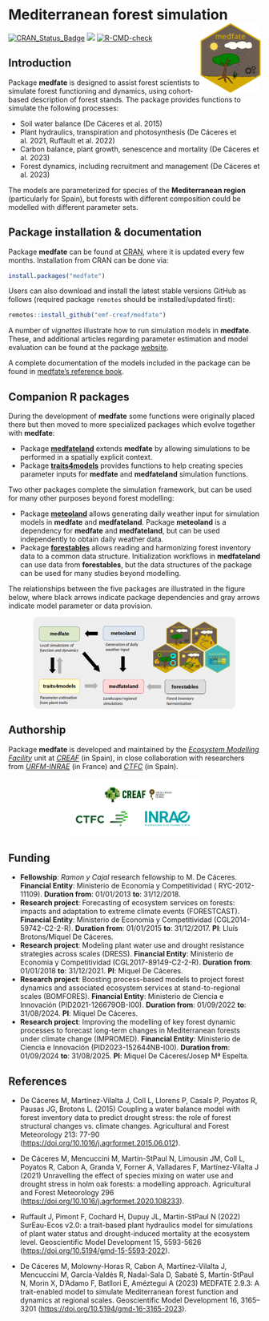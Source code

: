 
# Mediterranean forest simulation <a href="https://emf-creaf.github.io/medfate/"><img src="man/figures/logo.png" align="right" height="139" alt="medfate website" /></a>

[![CRAN_Status_Badge](https://www.r-pkg.org/badges/version/medfate)](https://cran.r-project.org/package=medfate)
[![](https://cranlogs.r-pkg.org/badges/medfate)](https://cran.rstudio.com/web/packages/medfate/index.html)
[![R-CMD-check](https://github.com/emf-creaf/medfate/actions/workflows/R-CMD-check.yaml/badge.svg)](https://github.com/emf-creaf/medfate/actions)

## Introduction

Package **medfate** is designed to assist forest scientists to simulate
forest functioning and dynamics, using cohort-based description of
forest stands. The package provides functions to simulate the following
processes:

- Soil water balance (De Cáceres et al. 2015)
- Plant hydraulics, transpiration and photosynthesis (De Cáceres et
  al. 2021, Ruffault et al. 2022)
- Carbon balance, plant growth, senescence and mortality (De Cáceres et
  al. 2023)
- Forest dynamics, including recruitment and management (De Cáceres et
  al. 2023)

The models are parameterized for species of the **Mediterranean region**
(particularly for Spain), but forests with different composition could
be modelled with different parameter sets.

## Package installation & documentation

Package **medfate** can be found at
[CRAN](https://CRAN.R-project.org/package=medfate), where it is updated
every few months. Installation from CRAN can be done via:

``` r
install.packages("medfate")
```

Users can also download and install the latest stable versions GitHub as
follows (required package `remotes` should be installed/updated first):

``` r
remotes::install_github("emf-creaf/medfate")
```

A number of *vignettes* illustrate how to run simulation models in
**medfate**. These, and additional articles regarding parameter
estimation and model evaluation can be found at the package
[website](https://emf-creaf.github.io/medfate/).

A complete documentation of the models included in the package can be
found in [medfate’s reference
book](https://emf-creaf.github.io/medfatebook/index.html).

## Companion R packages

During the development of **medfate** some functions were originally
placed there but then moved to more specialized packages which evolve
together with **medfate**:

- Package [**medfateland**](https://emf-creaf.github.io/medfateland)
  extends **medfate** by allowing simulations to be performed in a
  spatially explicit context.
- Package [**traits4models**](https://emf-creaf.github.io/traits4models)
  provides functions to help creating species parameter inputs for
  **medfate** and **medfateland** simulation functions.

Two other packages complete the simulation framework, but can be used
for many other purposes beyond forest modelling:

- Package [**meteoland**](https://emf-creaf.github.io/meteoland) allows
  generating daily weather input for simulation models in **medfate**
  and **medfateland**. Package **meteoland** is a dependency for
  **medfate** and **medfateland**, but can be used independently to
  obtain daily weather data.
- Package [**forestables**](https://emf-creaf.github.io/forestables)
  allows reading and harmonizing forest inventory data to a common data
  structure. Initialization workflows in **medfateland** can use data
  from **forestables**, but the data structures of the package can be
  used for many studies beyond modelling.

The relationships between the five packages are illustrated in the
figure below, where black arrows indicate package dependencies and gray
arrows indicate model parameter or data provision.

<img src="man/figures/packages.png" width="80%" style="display: block; margin: auto;" />

## Authorship

Package **medfate** is developed and maintained by the [*Ecosystem
Modelling Facility*](https://emf.creaf.cat) unit at
[*CREAF*](https://www.creaf.cat/) (in Spain), in close collaboration
with researchers from
[*URFM-INRAE*](https://www6.paca.inrae.fr/ecologie_des_forets_mediterraneennes/)
(in France) and [*CTFC*](https://www.ctfc.cat/) (in Spain).

<img src="man/figures/institution_logos.png" width="50%" style="display: block; margin: auto;" />

## Funding

- **Fellowship**: *Ramon y Cajal* research fellowship to M. De Cáceres.
  **Financial Entity**: Ministerio de Economía y Competitividad (
  RYC-2012-11109). **Duration from**: 01/01/2013 **to**: 31/12/2018.
- **Research project**: Forecasting of ecosystem services on forests:
  impacts and adaptation to extreme climate events (FORESTCAST).
  **Financial Entity**: Ministerio de Economia y Competitividad
  (CGL2014-59742-C2-2-R). **Duration from**: 01/01/2015 **to**:
  31/12/2017. **PI**: Lluís Brotons/Miquel De Cáceres.
- **Research project**: Modeling plant water use and drought resistance
  strategies across scales (DRESS). **Financial Entity**: Ministerio de
  Economia y Competitividad (CGL2017-89149-C2-2-R). **Duration from**:
  01/01/2018 **to**: 31/12/2021. **PI**: Miquel De Cáceres.
- **Research project**: Boosting process-based models to project forest
  dynamics and associated ecosystem services at stand-to-regional scales
  (BOMFORES). **Financial Entity**: Ministerio de Ciencia e Innovación
  (PID2021-126679OB-I00). **Duration from**: 01/09/2022 **to**:
  31/08/2024. **PI**: Miquel De Cáceres.
- **Research project**: Improving the modelling of key forest dynamic
  processes to forecast long-term changes in Mediterranean forests under
  climate change (IMPROMED). **Financial Entity**: Ministerio de Ciencia
  e Innovación (PID2023-152644NB-I00). **Duration from**: 01/09/2024
  **to**: 31/08/2025. **PI**: Miquel De Cáceres/Josep Mª Espelta.

## References

- De Cáceres M, Martínez-Vilalta J, Coll L, Llorens P, Casals P, Poyatos
  R, Pausas JG, Brotons L. (2015) Coupling a water balance model with
  forest inventory data to predict drought stress: the role of forest
  structural changes vs. climate changes. Agricultural and Forest
  Meteorology 213: 77-90
  (<https://doi.org/10.1016/j.agrformet.2015.06.012>).

- De Cáceres M, Mencuccini M, Martin-StPaul N, Limousin JM, Coll L,
  Poyatos R, Cabon A, Granda V, Forner A, Valladares F, Martínez-Vilalta
  J (2021) Unravelling the effect of species mixing on water use and
  drought stress in holm oak forests: a modelling approach. Agricultural
  and Forest Meteorology 296
  (<https://doi.org/10.1016/j.agrformet.2020.108233>).

- Ruffault J, Pimont F, Cochard H, Dupuy JL, Martin-StPaul N (2022)
  SurEau-Ecos v2.0: a trait-based plant hydraulics model for simulations
  of plant water status and drought-induced mortality at the ecosystem
  level. Geoscientific Model Development 15, 5593-5626
  (<https://doi.org/10.5194/gmd-15-5593-2022>).

- De Cáceres M, Molowny-Horas R, Cabon A, Martínez-Vilalta J, Mencuccini
  M, García-Valdés R, Nadal-Sala D, Sabaté S, Martin-StPaul N, Morin X,
  D’Adamo F, Batllori E, Améztegui A (2023) MEDFATE 2.9.3: A
  trait-enabled model to simulate Mediterranean forest function and
  dynamics at regional scales. Geoscientific Model Development 16,
  3165–3201 (<https://doi.org/10.5194/gmd-16-3165-2023>).
